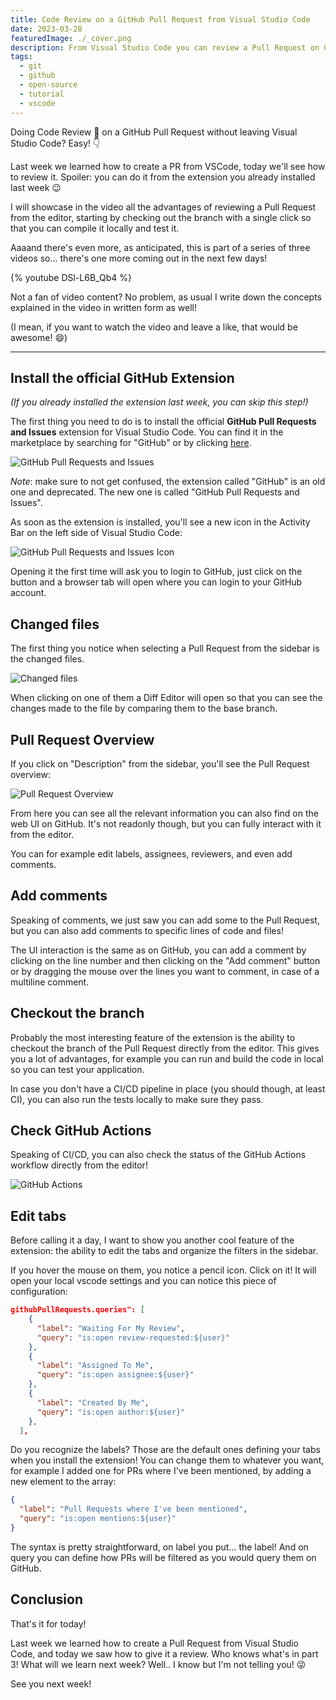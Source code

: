 ```yaml
---
title: Code Review on a GitHub Pull Request from Visual Studio Code
date: 2023-03-28
featuredImage: ./_cover.png
description: From Visual Studio Code you can review a Pull Request on GitHub without leaving the editor!
tags:
  - git
  - github
  - open-source
  - tutorial
  - vscode
---
```


Doing Code Review 📖 on a GitHub Pull Request without leaving Visual Studio Code? Easy! 👇

Last week we learned how to create a PR from VSCode, today we'll see how to review it. Spoiler: you can do it from the extension you already installed last week 😉

I will showcase in the video all the advantages of reviewing a Pull Request from the editor, starting by checking out the branch with a single click so that you can compile it locally and test it.

Aaaand there's even more, as anticipated, this is part of a series of three videos so... there's one more coming out in the next few days!

{% youtube DSl-L6B_Qb4 %}

Not a fan of video content? No problem, as usual I write down the concepts explained in the video in written form as well!

(I mean, if you want to watch the video and leave a like, that would be awesome! 😄)

---

## Install the official GitHub Extension

_(If you already installed the extension last week, you can skip this step!)_

The first thing you need to do is to install the official **GitHub Pull Requests and Issues** extension for Visual Studio Code. You can find it in the marketplace by searching for "GitHub" or by clicking [here](https://marketplace.visualstudio.com/items?itemName=GitHub.vscode-pull-request-github).

![GitHub Pull Requests and Issues](./github-extension.png)

_Note_: make sure to not get confused, the extension called "GitHub" is an old one and deprecated. The new one is called "GitHub Pull Requests and Issues".

As soon as the extension is installed, you'll see a new icon in the Activity Bar on the left side of Visual Studio Code:

![GitHub Pull Requests and Issues Icon](./github-extension-icon.png)

Opening it the first time will ask you to login to GitHub, just click on the button and a browser tab will open where you can login to your GitHub account.

## Changed files

The first thing you notice when selecting a Pull Request from the sidebar is the changed files.

![Changed files](./changed-files.png)

When clicking on one of them a Diff Editor will open so that you can see the changes made to the file by comparing them to the base branch.

## Pull Request Overview

If you click on "Description" from the sidebar, you'll see the Pull Request overview:

![Pull Request Overview](./pr-overview.png)

From here you can see all the relevant information you can also find on the web UI on GitHub. It's not readonly though, but you can fully interact with it from the editor.

You can for example edit labels, assignees, reviewers, and even add comments.

## Add comments

Speaking of comments, we just saw you can add some to the Pull Request, but you can also add comments to specific lines of code and files!

The UI interaction is the same as on GitHub, you can add a comment by clicking on the line number and then clicking on the "Add comment" button or by dragging the mouse over the lines you want to comment, in case of a multiline comment.

## Checkout the branch

Probably the most interesting feature of the extension is the ability to checkout the branch of the Pull Request directly from the editor. This gives you a lot of advantages, for example you can run and build the code in local so you can test your application.

In case you don't have a CI/CD pipeline in place (you should though, at least CI), you can also run the tests locally to make sure they pass.

## Check GitHub Actions

Speaking of CI/CD, you can also check the status of the GitHub Actions workflow directly from the editor!

![GitHub Actions](./ci-status.png)

## Edit tabs

Before calling it a day, I want to show you another cool feature of the extension: the ability to edit the tabs and organize the filters in the sidebar.

If you hover the mouse on them, you notice a pencil icon. Click on it! It will open your local vscode settings and you can notice this piece of configuration:

```json
githubPullRequests.queries": [
    {
      "label": "Waiting For My Review",
      "query": "is:open review-requested:${user}"
    },
    {
      "label": "Assigned To Me",
      "query": "is:open assignee:${user}"
    },
    {
      "label": "Created By Me",
      "query": "is:open author:${user}"
    },
  ],
```

Do you recognize the labels? Those are the default ones defining your tabs when you install the extension! You can change them to whatever you want, for example I added one for PRs where I've been mentioned, by adding a new element to the array:

```json
{
  "label": "Pull Requests where I've been mentioned",
  "query": "is:open mentions:${user}"
}
```

The syntax is pretty straightforward, on label you put... the label! And on query you can define how PRs will be filtered as you would query them on GitHub.

## Conclusion

That's it for today!

Last week we learned how to create a Pull Request from Visual Studio Code, and today we saw how to give it a review. Who knows what's in part 3! What will we learn next week? Well.. I know but I'm not telling you! 😜

See you next week!
